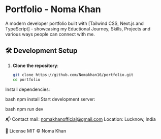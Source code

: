 # Portfolio - Noma Khan

A modern developer portfolio built with [Tailwind CSS, Next.js and TypeScript] - showcasing my Eductional Journey, Skills, Projects and various ways people can connect with me.

## 🛠️ Development Setup

1. **Clone the repository**:
   ```bash
   git clone https://github.com/Nomakhan16/portfolio.git
   cd portfolio
   ```

Install dependencies:

bash
npm install
Start development server:

bash
npm run dev

📬 Contact
mail: nomakhanofficial@gmail.com
Location: Lucknow, India

📄 License
MIT © Noma Khan
